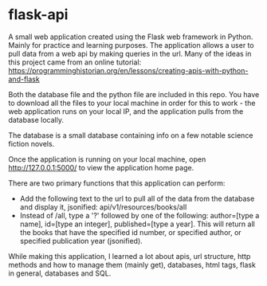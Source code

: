 # flask-api
A small web application created using the Flask web framework in Python. Mainly for practice and learning purposes. The application allows a user to pull data from a web api by making queries in the url. Many of the ideas in this project came from an online tutorial: https://programminghistorian.org/en/lessons/creating-apis-with-python-and-flask

Both the database file and the python file are included in this repo. You have to download all the files to your local machine in order for this to work - the web application runs on your local IP, and the application pulls from the database locally. 

The database is a small database containing info on a few notable science fiction novels. 

Once the application is running on your local machine, open http://127.0.0.1:5000/ to view the application home page. 

There are two primary functions that this application can perform:
  - Add the following text to the url to pull all of the data from the database and display it, jsonified: api/v1/resources/books/all
  - Instead of /all, type a '?' followed by one of the following: author=[type a name], id=[type an integer], published=[type a year]. This will return all the books that have the specified id number, or specified author, or specified publication year (jsonified).

While making this application, I learned a lot about apis, url structure, http methods and how to manage them (mainly get), databases, html tags, flask in general, databases and SQL.

